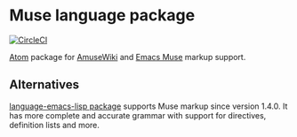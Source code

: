 # Muse language package

[![CircleCI](https://circleci.com/gh/link2xt/atom-muse.svg?style=svg)](https://circleci.com/gh/link2xt/atom-muse)

[Atom](https://atom.io/) package for [AmuseWiki](https://amusewiki.org/)
and [Emacs Muse](https://www.gnu.org/software/emacs-muse/) markup support.

## Alternatives

[language-emacs-lisp package](https://atom.io/packages/language-emacs-lisp) supports Muse markup since version 1.4.0.
It has more complete and accurate grammar with support for directives, definition lists and more.

